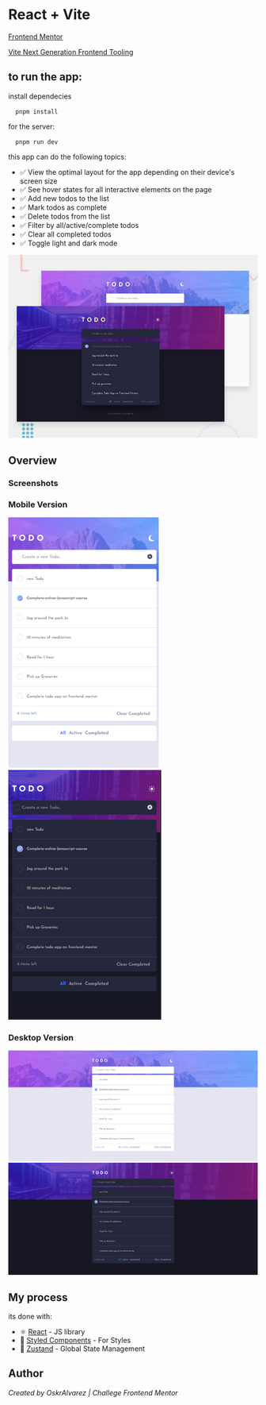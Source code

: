 # React + Vite
[Frontend Mentor](https://www.frontendmentor.io)

[Vite Next Generation Frontend Tooling](https://vitejs.dev/)

to run the app:
---
install dependecies

```
  pnpm install
```
for the server:
```
  pnpm run dev
```

this app can do the following topics: 
  - ✅ View the optimal layout for the app depending on their device's screen size
  - ✅ See hover states for all interactive elements on the page
  - ✅ Add new todos to the list
  - ✅ Mark todos as complete
  - ✅ Delete todos from the list
  - ✅ Filter by all/active/complete todos
  - ✅ Clear all completed todos
  - ✅ Toggle light and dark mode

![Design preview for the Todo app coding challenge](./screenshots/desktop-preview.jpg)

## Overview

### Screenshots
 ### Mobile Version
![Ligth Mode](./screenshots/light-mode-mobile.png)
![Ligth Mode](./screenshots/dark-mode-mobile.png)

### Desktop Version
  ![Ligth Mode](./screenshots/light-mode.png)
  ![Ligth Mode](./screenshots/dark-mode.png)



## My process 
its done with:
- ⚛️ [React](https://reactjs.org/) - JS library
- 💅 [Styled Components](https://styled-components.com/) - For Styles
- 🐻 [Zustand](https://zustand.docs.pmnd.rs/getting-started/introduction) - Global State Management 

## Author
  _Created by OskrAlvarez | Challege Frontend Mentor_